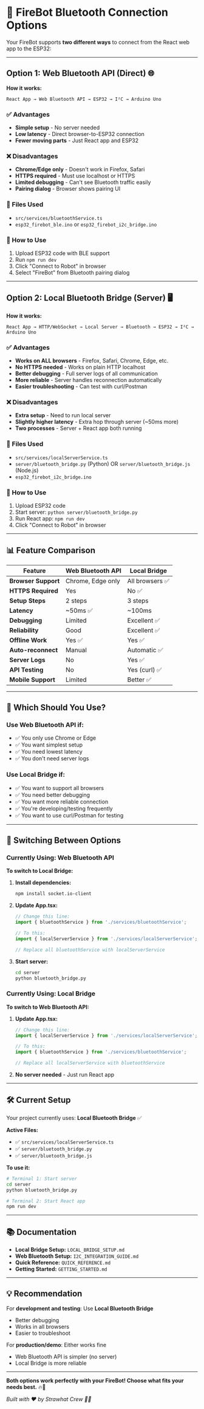 # 🔵 FireBot Bluetooth Connection Options

Your FireBot supports **two different ways** to connect from the React web app to the ESP32:

---

## Option 1: Web Bluetooth API (Direct) 🌐

**How it works:**
```
React App → Web Bluetooth API → ESP32 → I²C → Arduino Uno
```

### ✅ Advantages
- **Simple setup** - No server needed
- **Low latency** - Direct browser-to-ESP32 connection
- **Fewer moving parts** - Just React app and ESP32

### ❌ Disadvantages
- **Chrome/Edge only** - Doesn't work in Firefox, Safari
- **HTTPS required** - Must use localhost or HTTPS
- **Limited debugging** - Can't see Bluetooth traffic easily
- **Pairing dialog** - Browser shows pairing UI

### 📁 Files Used
- `src/services/bluetoothService.ts`
- `esp32_firebot_ble.ino` or `esp32_firebot_i2c_bridge.ino`

### 🚀 How to Use
1. Upload ESP32 code with BLE support
2. Run `npm run dev`
3. Click "Connect to Robot" in browser
4. Select "FireBot" from Bluetooth pairing dialog

---

## Option 2: Local Bluetooth Bridge (Server) 🖥️

**How it works:**
```
React App → HTTP/WebSocket → Local Server → Bluetooth → ESP32 → I²C → Arduino Uno
```

### ✅ Advantages
- **Works on ALL browsers** - Firefox, Safari, Chrome, Edge, etc.
- **No HTTPS needed** - Works on plain HTTP localhost
- **Better debugging** - Full server logs of all communication
- **More reliable** - Server handles reconnection automatically
- **Easier troubleshooting** - Can test with curl/Postman

### ❌ Disadvantages
- **Extra setup** - Need to run local server
- **Slightly higher latency** - Extra hop through server (~50ms more)
- **Two processes** - Server + React app both running

### 📁 Files Used
- `src/services/localServerService.ts`
- `server/bluetooth_bridge.py` (Python) OR `server/bluetooth_bridge.js` (Node.js)
- `esp32_firebot_i2c_bridge.ino`

### 🚀 How to Use
1. Upload ESP32 code
2. Start server: `python server/bluetooth_bridge.py`
3. Run React app: `npm run dev`
4. Click "Connect to Robot" in browser

---

## 📊 Feature Comparison

| Feature | Web Bluetooth API | Local Bridge |
|---------|-------------------|--------------|
| **Browser Support** | Chrome, Edge only | All browsers ✅ |
| **HTTPS Required** | Yes | No ✅ |
| **Setup Steps** | 2 steps | 3 steps |
| **Latency** | ~50ms ✅ | ~100ms |
| **Debugging** | Limited | Excellent ✅ |
| **Reliability** | Good | Excellent ✅ |
| **Offline Work** | Yes ✅ | Yes ✅ |
| **Auto-reconnect** | Manual | Automatic ✅ |
| **Server Logs** | No | Yes ✅ |
| **API Testing** | No | Yes (curl) ✅ |
| **Mobile Support** | Limited | Better ✅ |

---

## 🎯 Which Should You Use?

### Use **Web Bluetooth API** if:
- ✅ You only use Chrome or Edge
- ✅ You want simplest setup
- ✅ You need lowest latency
- ✅ You don't need server logs

### Use **Local Bridge** if:
- ✅ You want to support all browsers
- ✅ You need better debugging
- ✅ You want more reliable connection
- ✅ You're developing/testing frequently
- ✅ You want to use curl/Postman for testing

---

## 🔄 Switching Between Options

### Currently Using: Web Bluetooth API

**To switch to Local Bridge:**

1. **Install dependencies:**
   ```bash
   npm install socket.io-client
   ```

2. **Update App.tsx:**
   ```typescript
   // Change this line:
   import { bluetoothService } from './services/bluetoothService';
   
   // To this:
   import { localServerService } from './services/localServerService';
   
   // Replace all bluetoothService with localServerService
   ```

3. **Start server:**
   ```bash
   cd server
   python bluetooth_bridge.py
   ```

### Currently Using: Local Bridge

**To switch to Web Bluetooth API:**

1. **Update App.tsx:**
   ```typescript
   // Change this line:
   import { localServerService } from './services/localServerService';
   
   // To this:
   import { bluetoothService } from './services/bluetoothService';
   
   // Replace all localServerService with bluetoothService
   ```

2. **No server needed** - Just run React app

---

## 🛠️ Current Setup

Your project currently uses: **Local Bluetooth Bridge** ✅

**Active Files:**
- ✅ `src/services/localServerService.ts`
- ✅ `server/bluetooth_bridge.py`
- ✅ `server/bluetooth_bridge.js`

**To use it:**
```bash
# Terminal 1: Start server
cd server
python bluetooth_bridge.py

# Terminal 2: Start React app
npm run dev
```

---

## 📚 Documentation

- **Local Bridge Setup:** `LOCAL_BRIDGE_SETUP.md`
- **Web Bluetooth Setup:** `I2C_INTEGRATION_GUIDE.md`
- **Quick Reference:** `QUICK_REFERENCE.md`
- **Getting Started:** `GETTING_STARTED.md`

---

## 💡 Recommendation

For **development and testing**: Use **Local Bluetooth Bridge**
- Better debugging
- Works in all browsers
- Easier to troubleshoot

For **production/demo**: Either works fine
- Web Bluetooth API is simpler (no server)
- Local Bridge is more reliable

---

**Both options work perfectly with your FireBot! Choose what fits your needs best.** 🔥🤖

*Built with ❤️ by Strawhat Crew 🏴‍☠️*
